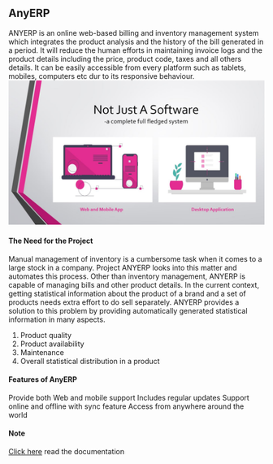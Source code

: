 ## AnyERP
ANYERP is an online web-based billing and inventory management system which integrates
the product analysis and the history of the bill generated in a period. It will reduce the human
efforts in maintaining invoice logs and the product details including the price, product code,
taxes and all others details. It can be easily accessible from every platform such as tablets,
mobiles, computers etc dur to its responsive behaviour.
<br>
<img src="AnyERP.JPG" alt="preview">
<br>

#### The Need for the Project

Manual management of inventory is a cumbersome task when it comes to a large stock in a
company. Project ANYERP looks into this matter and automates this process. Other than
inventory management, ANYERP is capable of managing bills and other product details. In
the current context, getting statistical information about the product of a brand and a set of products needs extra effort to do sell separately. ANYERP provides a solution to this problem by providing automatically generated statistical information in many aspects.

1. Product quality
2. Product availability
3. Maintenance
4. Overall statistical distribution in a product

#### Features of AnyERP

Provide both Web and mobile support
Includes regular updates
Support online and offline with sync feature
Access from anywhere around the world

#### Note

[Click here](Report\BinaryBeast_AnyErp.pdf) read the documentation
